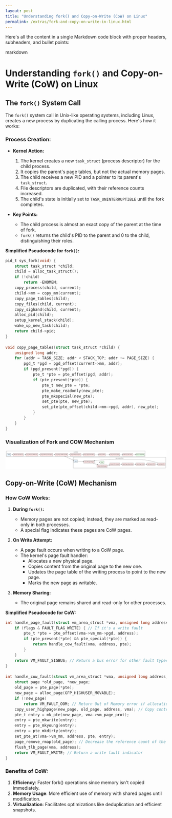 ```yaml
---
layout: post
title: "Understanding fork() and Copy-on-Write (CoW) on Linux"
permalink: /extras/fork-and-copy-on-write-in-linux.html
---
```


Here's all the content in a single Markdown code block with proper headers, subheaders, and bullet points:

markdown

# Understanding `fork()` and Copy-on-Write (CoW) on Linux

## The `fork()` System Call

The `fork()` system call in Unix-like operating systems, including Linux, creates a new process by duplicating the calling process. Here's how it works:

### Process Creation:

- **Kernel Action:**
  1. The kernel creates a new `task_struct` (process descriptor) for the child process.
  2. It copies the parent's page tables, but not the actual memory pages.
  3. The child receives a new PID and a pointer to its parent's `task_struct`.
  4. File descriptors are duplicated, with their reference counts increased.
  5. The child's state is initially set to `TASK_UNINTERRUPTIBLE` until the fork completes.

- **Key Points:**
  - The child process is almost an exact copy of the parent at the time of fork.
  - `fork()` returns the child's PID to the parent and 0 to the child, distinguishing their roles.

**Simplified Pseudocode for `fork()`:**

```c
pid_t sys_fork(void) {
    struct task_struct *child;
    child = alloc_task_struct();
    if (!child)
        return -ENOMEM;
    copy_process(child, current);
    child->mm = copy_mm(current);
    copy_page_tables(child);
    copy_files(child, current);
    copy_sighand(child, current);
    alloc_pid(child);
    setup_kernel_stack(child);
    wake_up_new_task(child);
    return child->pid;
}

void copy_page_tables(struct task_struct *child) {
    unsigned long addr;
    for (addr = TASK_SIZE; addr < STACK_TOP; addr += PAGE_SIZE) {
        pgd_t *pgd = pgd_offset(current->mm, addr);
        if (pgd_present(*pgd)) {
            pte_t *pte = pte_offset(pgd, addr);
            if (pte_present(*pte)) {
                pte_t new_pte = *pte;
                pte_make_readonly(new_pte);
                pte_mkspecial(new_pte);
                set_pte(pte, new_pte);
                set_pte(pte_offset(child->mm->pgd, addr), new_pte);
            }
        }
    }
}
```
### Visualization of Fork and COW Mechanism
![Image](../src/images/fork-and-cow.png)

## Copy-on-Write (CoW) Mechanism

### How CoW Works:

1. **During `fork()`:**
   - Memory pages are not copied; instead, they are marked as read-only in both processes.
   - A special flag indicates these pages are CoW pages.

2. **On Write Attempt:**
   - A page fault occurs when writing to a CoW page.
   - The kernel's page fault handler:
     - Allocates a new physical page.
     - Copies content from the original page to the new one.
     - Updates the page table of the writing process to point to the new page.
     - Marks the new page as writable.

3. **Memory Sharing:**
   - The original page remains shared and read-only for other processes.

**Simplified Pseudocode for CoW:**

```c
int handle_page_fault(struct vm_area_struct *vma, unsigned long address, unsigned int flags) {
    if (flags & FAULT_FLAG_WRITE) { // If it's a write fault
        pte_t *pte = pte_offset(vma->vm_mm->pgd, address);
        if (pte_present(*pte) && pte_special(*pte)) {
            return handle_cow_fault(vma, address, pte);
        }
    }
    return VM_FAULT_SIGBUS; // Return a bus error for other fault types
}

int handle_cow_fault(struct vm_area_struct *vma, unsigned long address, pte_t *pte) {
    struct page *old_page, *new_page;
    old_page = pte_page(*pte);
    new_page = alloc_page(GFP_HIGHUSER_MOVABLE);
    if (!new_page)
        return VM_FAULT_OOM; // Return Out of Memory error if allocation fails
    copy_user_highpage(new_page, old_page, address, vma); // Copy content from the old page to the new
    pte_t entry = mk_pte(new_page, vma->vm_page_prot);
    entry = pte_mkwrite(entry);
    entry = pte_mkyoung(entry);
    entry = pte_mkdirty(entry);
    set_pte_at(vma->vm_mm, address, pte, entry);
    page_remove_rmap(old_page); // Decrease the reference count of the old page
    flush_tlb_page(vma, address);
    return VM_FAULT_WRITE; // Return a write fault indicator
}
```

### Benefits of CoW:
1. **Efficiency**: Faster fork() operations since memory isn't copied immediately.
2. **Memory Usage**: More efficient use of memory with shared pages until modification.
3. **Virtualization**: Facilitates optimizations like deduplication and efficient snapshots.
